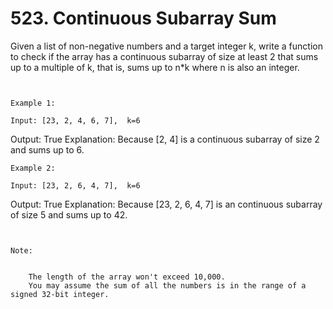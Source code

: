 # 523. Continuous Subarray Sum

Given a list of non-negative numbers and a target integer k, write a function
        to check if the array has a continuous subarray of size at least 2 that sums up to a
        multiple of k, that is, sums up to n*k where n is also an integer.

     

    Example 1:

    Input: [23, 2, 4, 6, 7],  k=6
Output: True
Explanation: Because [2, 4] is a continuous subarray of size 2 and sums up to 6.

    Example 2:

    Input: [23, 2, 6, 4, 7],  k=6
Output: True
Explanation: Because [23, 2, 6, 4, 7] is an continuous subarray of size 5 and sums up to 42.

     

    Note:

    
        The length of the array won't exceed 10,000.
        You may assume the sum of all the numbers is in the range of a signed 32-bit integer.